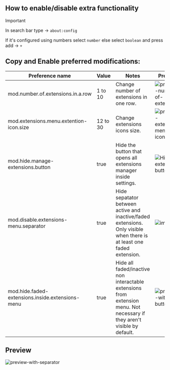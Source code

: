 
## How to enable/disable extra functionality

> [!IMPORTANT]
> In search bar type -> `about:config`
>
> 
> If it's configured using numbers select `number` 
> else select `boolean` and press add -> `+`

## Copy and Enable preferred modifications:

| Preference name | Value       | Notes                       | Preview |
|----------------|--------------|-----------------------------------|-----------------------------------|
| mod.number.of.extensions.in.a.row                 | 1 to 10    | Change number of extensions in one row.      | ![preview-number-of-extensions](https://github.com/user-attachments/assets/f73ed998-c70e-441e-8572-3361b4793cca) |
| mod.extensions.menu.extention-icon.size           | 12 to 30    | Change extensions icons size.  | ![preview-extension-menu-icon-size](https://github.com/user-attachments/assets/1d7c0815-dff3-4c4f-9f12-3a981e989e0b) |
| mod.hide.manage-extensions.button                 | true   | Hide the button that opens all extensions manager inside settings. |  ![Hide-extension-button](https://github.com/user-attachments/assets/eb191a66-3cb5-4f2c-905d-57c44fef941f) |
| mod.disable.extensions-menu.separator             | true   | Hide sepatator between active and inactive/faded extensions. Only visible when there is at least one faded extension.  | ![image](https://github.com/user-attachments/assets/f40b7043-9917-46a4-b3c1-4eb0ea510ed3) |
| mod.hide.faded-extensions.inside.extensions-menu  | true   | Hide all faded/inactive non interactable extensions from extension menu. Not necessary if they aren't visible by default.  | ![preview-with-button](https://github.com/user-attachments/assets/531b9958-40f0-4e12-95dd-649519670b10) |

## Preview 
![preview-with-separator](https://github.com/user-attachments/assets/924fb864-6235-437e-a55a-e90e344779c1)







